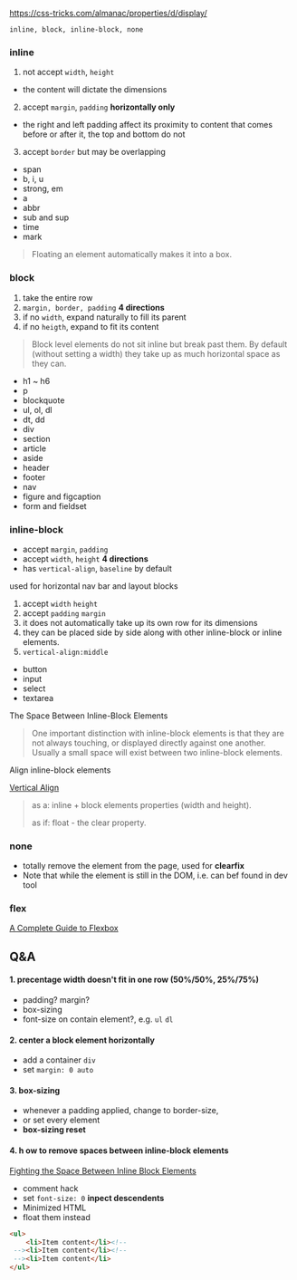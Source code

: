 https://css-tricks.com/almanac/properties/d/display/

`inline, block, inline-block, none`

### inline

1. not accept `width`, `height`
  - the content will dictate the dimensions

2. accept `margin`, `padding` **horizontally only** 
  - the right and left padding affect its proximity to content that comes before or after it, the top and bottom do not

3. accept `border` but may be overlapping

- span
- b, i, u
- strong, em
- a
- abbr
- sub and sup
- time
- mark

> Floating an element automatically makes it into a box.

### block 

1. take the entire row
2. `margin, border, padding` **4 directions**
3. if no `width`, expand naturally to fill its parent 
4. if no `heigth`, expand to fit its content 

> Block level elements do not sit inline but break past them. By default (without setting a width) they take up as much horizontal space as they can.

- h1 ~ h6
- p
- blockquote
- ul, ol, dl
- dt, dd
- div
- section
- article
- aside
- header
- footer
- nav
- figure and figcaption
- form and fieldset

### inline-block
- accept `margin`, `padding`
- accept `width`, `height` **4 directions**
- has `vertical-align`, `baseline` by default

used for horizontal nav bar and layout blocks

1. accept `width` `height` 
2. accept `padding` `margin`
3. it does not automatically take up its own row for its dimensions
4. they can be placed side by side along with other inline-block or inline elements.
5. `vertical-align:middle`

- button
- input
- select
- textarea

The Space Between Inline-Block Elements
> One important distinction with inline-block elements is that they are not always touching, or displayed directly against one another. Usually a small space will exist between two inline-block elements.

Align inline-block elements

[Vertical Align](https://css-tricks.com/what-is-vertical-align/)

> as a: inline + block elements properties (width and height). 
>
> as if: float - the clear property.

### none

- totally remove the element from the page, used for **clearfix**
- Note that while the element is still in the DOM, i.e. can bef found in dev tool

### flex

[A Complete Guide to Flexbox](https://css-tricks.com/snippets/css/a-guide-to-flexbox/)


## Q&A

#### 1. precentage width doesn't fit in one row (50%/50%, 25%/75%)
- padding? margin?
- box-sizing
- font-size on contain element?, e.g. `ul` `dl`

#### 2. center a block element horizontally
- add a container `div`
- set `margin: 0 auto`

#### 3. box-sizing
- whenever a padding applied, change to border-size, 
- or set every element
- **box-sizing reset**

#### 4. h ow to remove spaces between inline-block elements
[Fighting the Space Between Inline Block Elements](https://css-tricks.com/fighting-the-space-between-inline-block-elements/)

- comment hack
- set `font-size: 0` **inpect descendents**
- Minimized HTML
- float them instead

```html
<ul>
	<li>Item content</li><!--
 --><li>Item content</li><!--
 --><li>Item content</li>
</ul>
```